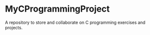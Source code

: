 # MyCProgrammingProject
 A repository to store and collaborate on C programming exercises and projects.
